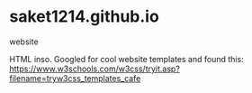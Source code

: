 # saket1214.github.io
website


HTML inso. Googled for cool website templates and found this: https://www.w3schools.com/w3css/tryit.asp?filename=tryw3css_templates_cafe
